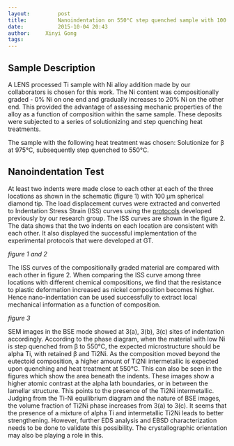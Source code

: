```yaml
---
layout:     	post
title:      	Nanoindentation on 550°C step quenched sample with 100 micron tip
date:       	2015-10-04 20:43
author:     Xinyi Gong
tags:         
---
```


Sample Description
--------------------
A LENS processed Ti sample with Ni alloy addition made by our collaborators is chosen for this work. The Ni content was compositionally graded - 0% Ni on one end and gradually increases to 20% Ni on the other end. This provided the advantage of assessing mechanic properties of the alloy as a function of composition within the same sample. These deposits were subjected to a series of solutionizing and step quenching heat treatments.

The sample with the following heat treatment was chosen: Solutionize for β at 975°C, subsequently step quenched to 550°C.



Nanoindentation Test
--------------------
At least two indents were made close to each other at each of the three locations as shown in the schematic (figure 1) with 100 µm spherical diamond tip. The load displacement curves were extracted and converted to Indentation Stress Strain (ISS) curves using the [protocols](http://www.sciencedirect.com/science/article/pii/S1359645408002413) developed previously by our research group. The ISS curves are shown in the figure 2. The data shows that the two indents on each location are consistent with each other. It also displayed the successful implementation of the experimental protocols that were developed at GT.

*figure 1 and 2*

The ISS curves of the compositionally graded material are compared with each other in figure 2. When comparing the ISS curve among three locations with different chemical compositions, we find that the resistance to plastic deformation increased as nickel composition becomes higher. Hence nano-indentation can be used successfully to extract local mechanical information as a function of composition.

*figure 3*

SEM images in the BSE mode showed at 3(a), 3(b), 3(c) sites of indentation accordingly. According to the phase diagram, when the material with low Ni is step quenched from β to 550°C, the expected microstructure should be alpha Ti, with retained β and Ti2Ni. As the composition moved beyond the eutectoid composition, a higher amount of Ti2Ni intermetallic is expected upon quenching and heat treatment at 550°C. This can also be seen in the figures which show the area beneath the indents. These images show a higher atomic contrast at the alpha lath boundaries, or in between the lamellar structure. This points to the presence of the Ti2Ni intermetallic. Judging from the Ti-Ni equilibrium diagram and the nature of BSE images, the volume fraction of Ti2Ni phase increases from 3(a) to 3(c). It seems that the presence of a mixture of alpha Ti and intermetallic Ti2Ni leads to better strengthening. However, further EDS analysis and EBSD characterization needs to be done to validate this possibility. The crystallographic orientation may also be playing a role in this. 